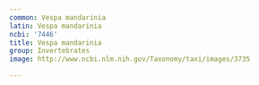 ```yaml
---
common: Vespa mandarinia
latin: Vespa mandarinia
ncbi: '7446'
title: Vespa mandarinia
group: Invertebrates
image: http://www.ncbi.nlm.nih.gov/Taxonomy/taxi/images/3735

---
```

